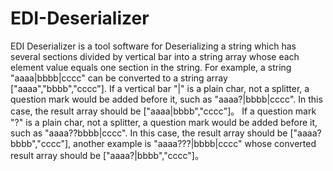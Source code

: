 # EDI-Deserializer
EDI Deserializer is a tool software for Deserializing a string which has several sections divided by vertical bar into a string array whose each element value equals one section in the string.
For example, a string "aaaa|bbbb|cccc" can be converted to a string array ["aaaa","bbbb","cccc"]. 
If a vertical bar "|" is a plain char, not a splitter, a question mark would be added before it, such as "aaaa?|bbbb|cccc". In this case, the result array should be ["aaaa|bbbb","cccc"]。
If a question mark "?" is a plain char, not a splitter, a question mark would be added before it, such as "aaaa??bbbb|cccc". In this case, the result array should be ["aaaa?bbbb","cccc"], another example is "aaaa???|bbbb|cccc" whose converted result array should be ["aaaa?|bbbb","cccc"]。  
